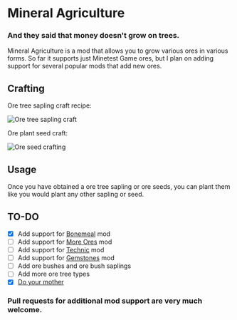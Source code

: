 # Mineral Agriculture
### And they said that money doesn't grow on trees.
Mineral Agriculture is a mod that allows you to grow various ores in various forms.
So far it supports just Minetest Game ores, but I plan on adding support for several popular mods that add new ores.


## Crafting

Ore tree sapling craft recipe:

![Ore tree sapling craft](https://media.discordapp.net/attachments/708439664209690695/963405265187766332/Untitled-1fixixix.gif)

Ore plant seed craft:

![Ore seed crafting](https://media.discordapp.net/attachments/708439664209690695/963405470092120064/Untitled-12notbig.gif)
## Usage
Once you have obtained a ore tree sapling or ore seeds, you can plant them like you would plant any other sapling or seed.


## TO-DO
- [x] Add support for [Bonemeal](https://notabug.org/tenplus1/bonemeal) mod
- [ ] Add support for [More Ores](https://github.com/minetest-mods/moreores) mod
- [ ] Add support for [Technic](https://github.com/minetest-mods/technic) mod
- [ ] Add support for [Gemstones](https://github.com/KodaTheGuy/Gemstones) mod
- [ ] Add ore bushes and ore bush saplings
- [ ] Add more ore tree types
- [x] [Do your mother](https://www.youtube.com/watch?v=5t53TcKIlMc)

### Pull requests for additional mod support are very much welcome.
